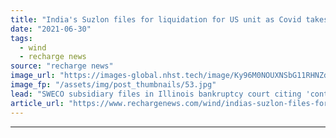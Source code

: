 ```yaml
---
title: "India's Suzlon files for liquidation for US unit as Covid takes toll"
date: "2021-06-30"
tags: 
  - wind
  - recharge news
source: "recharge news"
image_url: "https://images-global.nhst.tech/image/Ky96M0NOUXNSbG11RHNZdG4rUW1uMGNwdVYwcndTVTJJaStJZnZuNTBIQT0=/nhst/binary/0ea57a3922b0400eefdc1036683ff089"
image_fp: "/assets/img/post_thumbnails/53.jpg"
lead: "SWECO subsidiary files in Illinois bankruptcy court citing 'continued financial stress' amid pandemic"
article_url: "https://www.rechargenews.com/wind/indias-suzlon-files-for-liquidation-for-us-unit-as-covid-takes-toll/2-1-1032820"
---
```


---
